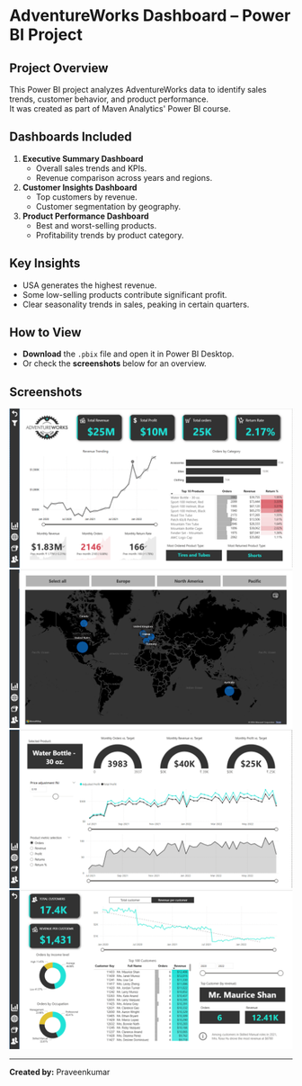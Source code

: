 # AdventureWorks Dashboard – Power BI Project

## Project Overview
This Power BI project analyzes AdventureWorks data to identify sales trends, customer behavior, and product performance.  
It was created as part of Maven Analytics' Power BI course.

## Dashboards Included
1. **Executive Summary Dashboard**
   - Overall sales trends and KPIs.
   - Revenue comparison across years and regions.
2. **Customer Insights Dashboard**
   - Top customers by revenue.
   - Customer segmentation by geography.
3. **Product Performance Dashboard**
   - Best and worst-selling products.
   - Profitability trends by product category.

## Key Insights
- USA generates the highest revenue.
- Some low-selling products contribute significant profit.
- Clear seasonality trends in sales, peaking in certain quarters.

## How to View
- **Download** the `.pbix` file and open it in Power BI Desktop.
- Or check the **screenshots** below for an overview.

## Screenshots
![Executive Dashboard](Dashboard_Screenshots/Exec_Dashboard_Screenshot.png)
![Map](Dashboard_Screenshots/Map_Screenshot.png)  
![Product Dashboard](Dashboard_Screenshots/Product_details_Screenshot.png)
![Customer Dashboard](Dashboard_Screenshots/Customer_details_Screenshot.png)

---
**Created by:** Praveenkumar
